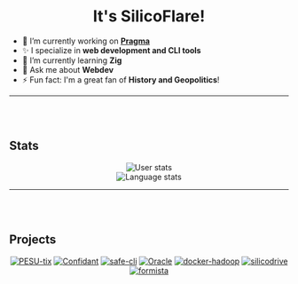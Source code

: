 <h1 align="center">It's SilicoFlare!</h1>

- 🔭 I’m currently working on **[Pragma](https://github.com/pragmahq)**  
- ✨ I specialize in **web development and CLI tools**  
- 🌱 I’m currently learning **Zig**  
- 💬 Ask me about **Webdev**  
- ⚡ Fun fact: I'm a great fan of **History and Geopolitics**!  

---
<br><br>

## Stats
<p align="center">
  <img alt="User stats" src="https://github-readme-stats.vercel.app/api?username=silicoflare&show_icons=true&theme=transparent"><br>
  <img alt="Language stats" src="https://github-readme-stats.vercel.app/api/top-langs/?username=silicoflare&theme=transparent">
  <!--<img src="https://github-readme-streak-stats.herokuapp.com?user=silicoflare&theme=transparent&border_radius=5.1" alt="GitHub Streak" />-->
</p>

---
<br><br>

## Projects
<p align="center">
<a href="https://github.com/silicoflare/pesu-tix"><img src="https://github-readme-stats.vercel.app/api/pin/?theme=transparent&show_owner=true&description_lines_count=2&username=silicoflare&repo=pesu-tix" alt="PESU-tix" /></a>
<a href="https://github.com/silicoflare/confidant"><img src="https://github-readme-stats.vercel.app/api/pin/?theme=transparent&show_owner=true&description_lines_count=2&username=silicoflare&repo=confidant" alt="Confidant" /></a>
<a href="https://github.com/silicoflare/safe-cli"><img src="https://github-readme-stats.vercel.app/api/pin/?theme=transparent&show_owner=true&description_lines_count=2&username=silicoflare&repo=safe-cli" alt="safe-cli" /></a>
<a href="https://github.com/pragmahq/oracle"><img src="https://github-readme-stats.vercel.app/api/pin/?theme=transparent&show_owner=true&description_lines_count=2&username=pragmahq&repo=oracle" alt="Oracle" /></a>
<a href="https://github.com/silicoflare/docker-hadoop"><img src="https://github-readme-stats.vercel.app/api/pin/?theme=transparent&show_owner=true&description_lines_count=2&username=silicoflare&repo=docker-hadoop" alt="docker-hadoop" /></a>
<a href="https://github.com/silicoflare/silicodrive"><img src="https://github-readme-stats.vercel.app/api/pin/?theme=transparent&show_owner=true&description_lines_count=2&username=silicoflare&repo=silicodrive" alt="silicodrive" /></a>
<a href="https://github.com/silicoflare/formista"><img src="https://github-readme-stats.vercel.app/api/pin/?theme=transparent&show_owner=true&description_lines_count=2&username=silicoflare&repo=formista" alt="formista" /></a>
</p>

<!--
---
<br><br>

## Skills

### Web Development
<p align="center">
  <img alt="Static Badge" src="https://img.shields.io/badge/Next.js-black?style=for-the-badge&logo=nextdotjs&logoColor=white">
  <img alt="Static Badge" src="https://img.shields.io/badge/TailwindCSS-06B6D4?style=for-the-badge&logo=tailwindcss&logoColor=white">
  <img alt="Static Badge" src="https://img.shields.io/badge/Typescript-3178C6?style=for-the-badge&logo=typescript&logoColor=white">
  <img alt="Static Badge" src="https://img.shields.io/badge/Bun-red?style=for-the-badge&logo=bun&logoColor=white">
  <img alt="Static Badge" src="https://img.shields.io/badge/Vite-646CFF?style=for-the-badge&logo=vite&logoColor=white">
  <img alt="Static Badge" src="https://img.shields.io/badge/Fastify-black?style=for-the-badge&logo=fastify&logoColor=white">
  
</p>


### Programming Languages and Scripting
<p align="center">
  <img alt="Static Badge" src="https://img.shields.io/badge/Python-3776AB?style=for-the-badge&logo=python&logoColor=white"> 
  <img alt="Static Badge" src="https://img.shields.io/badge/Bash-4EAA25?style=for-the-badge&logo=gnubash&logoColor=white">
  <img alt="Static Badge" src="https://img.shields.io/badge/Dockerfile-2496ED?style=for-the-badge&logo=docker&logoColor=white">
  <img alt="Static Badge" src="https://img.shields.io/badge/C-A8B9CC?style=for-the-badge&logo=c&logoColor=white">
  <img alt="Static Badge" src="https://img.shields.io/badge/c%2B%2B-00599C?style=for-the-badge&logo=cplusplus&logoColor=white">
  <img alt="Static Badge" src="https://img.shields.io/badge/java-black?style=for-the-badge&logo=openjdk&logoColor=white">
  <img alt="Static Badge" src="https://img.shields.io/badge/Windows%20Batch-4D4D4D?style=for-the-badge&logo=windowsterminal&logoColor=white">
  <img alt="Static Badge" src="https://img.shields.io/badge/Rust-black?style=for-the-badge&logo=rust&logoColor=white">
  <img alt="Static Badge" src="https://img.shields.io/badge/R-276DC3?style=for-the-badge&logo=R">
</p>


### AI/ML and Data Science
<p align="center">
  <img alt="Static Badge" src="https://img.shields.io/badge/Google%20Colab-F9AB00?style=for-the-badge&logo=googlecolab&logoColor=white">
  <img alt="Static Badge" src="https://img.shields.io/badge/Jupyter-F37626?style=for-the-badge&logo=jupyter&logoColor=white">
  <img alt="Static Badge" src="https://img.shields.io/badge/SKLearn-F7931E?style=for-the-badge&logo=scikitlearn&logoColor=white">
  <img alt="Static Badge" src="https://img.shields.io/badge/NumPy-013243?style=for-the-badge&logo=numpy&logoColor=white">
  <img alt="Static Badge" src="https://img.shields.io/badge/pandas-150458?style=for-the-badge&logo=pandas&logoColor=white">
</p>

### Operating Systems
<p align="center">
  <img alt="Static Badge" src="https://img.shields.io/badge/Fedora-51A2DA?style=for-the-badge&logo=fedora&logoColor=white">
  <img alt="Static Badge" src="https://img.shields.io/badge/Ubuntu-E95420?style=for-the-badge&logo=ubuntu&logoColor=white">
  <img alt="Static Badge" src="https://img.shields.io/badge/Pop!__OS-48B9C7?style=for-the-badge&logo=popos&logoColor=white">
  <img alt="Static Badge" src="https://img.shields.io/badge/Kali_Linux-557C94?style=for-the-badge&logo=kalilinux&logoColor=white">
  <img alt="Static Badge" src="https://img.shields.io/badge/Windows-0078D4?style=for-the-badge&logo=windows&logoColor=white">
</p>

### Tools and Other Stuff
<p align="center">
  <img alt="Static Badge" src="https://img.shields.io/badge/VS%20Code-007ACC?style=for-the-badge&logo=visualstudiocode&logoColor=white">
  <img alt="Static Badge" src="https://img.shields.io/badge/Neovim-57A143?style=for-the-badge&logo=neovim&logoColor=white">
  <img alt="Static Badge" src="https://img.shields.io/badge/Markdown-black?style=for-the-badge&logo=markdown&logoColor=white">
  <img alt="Static Badge" src="https://img.shields.io/badge/Git-F05032?style=for-the-badge&logo=git&logoColor=white">
  <img alt="Static Badge" src="https://img.shields.io/badge/Obsidian-7C3AED?style=for-the-badge&logo=obsidian&logoColor=white">
  <img alt="Static Badge" src="https://img.shields.io/badge/Docker-2496ED?style=for-the-badge&logo=docker&logoColor=white">
  <img alt="Static Badge" src="https://img.shields.io/badge/MongoDB-47A248?style=for-the-badge&logo=mongodb&logoColor=white">
  <img alt="Static Badge" src="https://img.shields.io/badge/Insomnia-4000BF?style=for-the-badge&logo=insomnia&logoColor=white">
  <img alt="Static Badge" src="https://img.shields.io/badge/Postman-FF6C37?style=for-the-badge&logo=postman&logoColor=white">
</p>
-->
